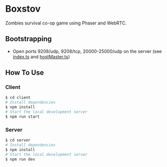 # Boxstov

Zombies survival co-op game using Phaser and WebRTC.

## Bootstrapping

- Open ports 9208/udp, 9208/tcp, 20000-25000/udp on the server (see [index.ts](server/src/index.ts) and [hostMaster.ts](server/src/gameMaster/hostMaster.ts))

## How To Use

### Client

```bash
$ cd client
# Install dependencies
$ npm install
# Start the local development server
$ npm run start
```

### Server

```bash
$ cd server
# Install dependencies
$ npm install
# Start the local development server
$ npm run dev
```
